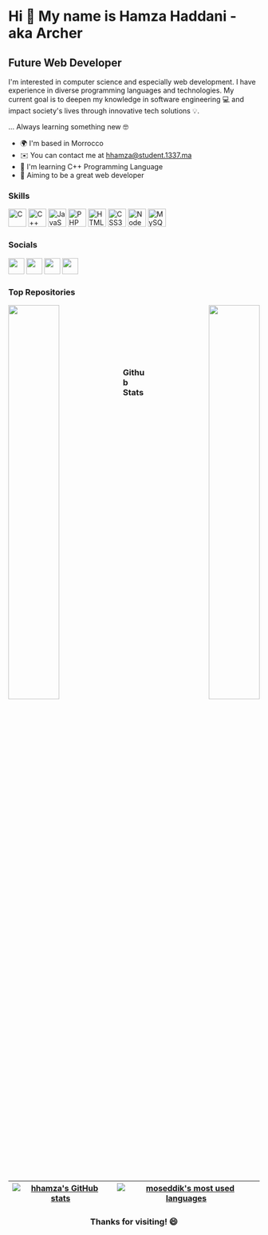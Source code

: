 Hi 👋 My name is Hamza Haddani - aka Archer
==============================
Future Web Developer
--------------------

I'm interested in computer science and especially web development. I have experience in diverse programming languages and technologies. My current goal is to deepen my knowledge in software engineering 💻 and impact society's lives through innovative tech solutions 💡.

... Always learning something new 🤓

* 🌍  I'm based in Morrocco
* ✉️  You can contact me at [hhamza@student.1337.ma](mailto:hhamza@student.1337.ma)
* 🧠  I'm learning C++ Programming Language
* 🏹​ Aiming to be a great web developer

### Skills

<p align="left">
<a target="_blank"  href="https://docs.microsoft.com/en-us/cpp/?view=msvc-170" target="_blank" rel="noreferrer"><img src="https://raw.githubusercontent.com/danielcranney/readme-generator/main/public/icons/skills/c-colored.svg" width="36" height="36" alt="C" /></a>
<a target="_blank"  href="https://docs.microsoft.com/en-us/cpp/?view=msvc-170" target="_blank" rel="noreferrer"><img src="https://raw.githubusercontent.com/danielcranney/readme-generator/main/public/icons/skills/cplusplus-colored.svg" width="36" height="36" alt="C++" /></a>
<a target="_blank"  href="https://developer.mozilla.org/en-US/docs/Web/JavaScript" target="_blank" rel="noreferrer"><img src="https://raw.githubusercontent.com/danielcranney/readme-generator/main/public/icons/skills/javascript-colored.svg" width="36" height="36" alt="JavaScript" /></a>
<a target="_blank"  href="https://www.php.net/" target="_blank" rel="noreferrer"><img src="https://raw.githubusercontent.com/danielcranney/readme-generator/main/public/icons/skills/php-colored.svg" width="36" height="36" alt="PHP" /></a>
<a target="_blank"  href="https://developer.mozilla.org/en-US/docs/Glossary/HTML5" target="_blank" rel="noreferrer"><img src="https://raw.githubusercontent.com/danielcranney/readme-generator/main/public/icons/skills/html5-colored.svg" width="36" height="36" alt="HTML5" /></a>
<a target="_blank"  href="https://www.w3.org/TR/CSS/#css" target="_blank" rel="noreferrer"><img src="https://raw.githubusercontent.com/danielcranney/readme-generator/main/public/icons/skills/css3-colored.svg" width="36" height="36" alt="CSS3" /></a>
<a target="_blank"  href="https://nodejs.org/en/" target="_blank" rel="noreferrer"><img src="https://raw.githubusercontent.com/danielcranney/readme-generator/main/public/icons/skills/nodejs-colored.svg" width="36" height="36" alt="NodeJS" /></a>
<a target="_blank"  href="https://www.mysql.com/" target="_blank" rel="noreferrer"><img src="https://raw.githubusercontent.com/danielcranney/readme-generator/main/public/icons/skills/mysql-colored.svg" width="36" height="36" alt="MySQL" /></a>
</p>

### Socials

<p align="left"> <a target="_blank"  href="https://discord.com/users/982611163609198634" target="_blank" rel="noreferrer"><img src="https://raw.githubusercontent.com/danielcranney/readme-generator/main/public/icons/socials/discord.svg" width="32" height="32" /></a> <a target="_blank"  href="https://www.github.com/Archer-01" target="_blank" rel="noreferrer"><img src="https://raw.githubusercontent.com/danielcranney/readme-generator/main/public/icons/socials/github.svg" width="32" height="32" /></a> <a target="_blank"  href="https://www.linkedin.com/in/hamza-haddani-95a2091b3/" target="_blank" rel="noreferrer"><img src="https://raw.githubusercontent.com/danielcranney/readme-generator/main/public/icons/socials/linkedin.svg" width="32" height="32" /></a> <a target="_blank"  href="https://www.stackoverflow.com/users/10542572/archer" target="_blank" rel="noreferrer"><img src="https://raw.githubusercontent.com/danielcranney/readme-generator/main/public/icons/socials/stackoverflow.svg" width="32" height="32" /></a></p>

### Top Repositories

<div width="100%" align="center"><a target="_blank"  href="https://github.com/Archer-01/zsh-customizer" align="left"><img align="left" width="45%" src="https://github-readme-stats.vercel.app/api/pin/?username=Archer-01&repo=zsh-customizer&title_color=0891b2&text_color=ffffff&icon_color=0891b2&bg_color=1c1917&hide_border=true&locale=en" /></a>
<a target="_blank"  href="https://github.com/Archer-01/libft" align="right"><img align="right" width="45%" src="https://github-readme-stats.vercel.app/api/pin/?username=Archer-01&repo=libft&title_color=0891b2&text_color=ffffff&icon_color=0891b2&bg_color=1c1917&hide_border=true&locale=en" /></a></div><br /><br /><br />
<br />
<br />
<br />

### Github Stats

| [![hhamza's GitHub stats](https://github-readme-stats.vercel.app/api?username=Archer-01&count_private=true&show_icons=true&hide=issues&hide_border=true&theme=jolly)](https://github.com/Archer-01?tab=repositories) | [![moseddik's most used languages](https://github-readme-stats.vercel.app/api/top-langs/?username=Archer-01&layout=compact&hide_border=true&theme=jolly)](https://github.com/Archer-01?tab=repositories) |
| :----------------------------------------------------------------------------------------------------------------------------------------------------------------------------------------------------------------: | :--------------------------------------------------------------------------------------------------------------------------------------------------------------------------------------------------: |

<h3 align="center">Thanks for visiting! 😄</h3>
